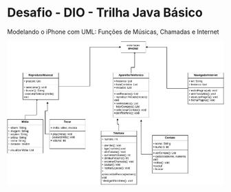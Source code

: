 # Desafio - DIO - Trilha Java Básico
Modelando o iPhone com UML: Funções de Músicas, Chamadas e Internet

![](https://github.com/Mihvieira/modelagemUmlIphone/blob/main/diagramaUmlIphonepng)

